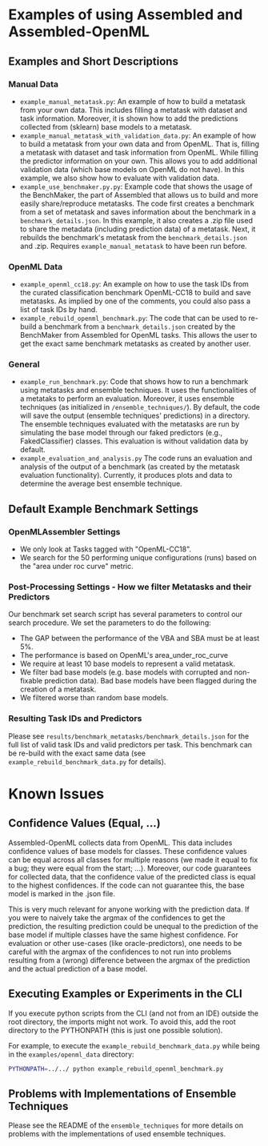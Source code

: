 # Examples of using Assembled and Assembled-OpenML

## Examples and Short Descriptions

### Manual Data

* `example_manual_metatask.py`: An example of how to build a metatask from your own data. This includes filling a
  metatask with dataset and task information. Moreover, it is shown how to add the predictions collected from (sklearn)
  base models to a metatask.
* `example_manual_metatask_with_validation_data.py`: An example of how to build a metatask from your own data and from
  OpenML. That is, filling a metatask with dataset and task information from OpenML. While filling the predictor
  information on your own. This allows you to add additional validation data (which base models on OpenML do not have).
  In this example, we also show how to evaluate with validation data.
* `example_use_benchmaker.py.py`: Example code that shows the usage of the BenchMaker, the part of Assembled that allows
  us to build and more easily share/reproduce metatasks. The code first creates a benchmark from a set of metatask and
  saves information about the benchmark in a `benchmark_details.json`. In this example, it also creates a .zip file used
  to share the metadata (including prediction data) of a metatask. Next, it rebuilds the benchmark's metatask from
  the `benchmark_details.json` and .zip. Requires `example_manual_metatask` to have been run before.

### OpenML Data

* `example_openml_cc18.py`: An example on how to use the task IDs from the curated classification benchmark OpenML-CC18
  to build and save metatasks. As implied by one of the comments, you could also pass a list of task IDs by hand.
* `example_rebuild_openml_benchmark.py`: The code that can be used to re-build a benchmark from
  a `benchmark_details.json` created by the BenchMaker from Assembled for OpenML tasks. This allows the user to get the
  exact same benchmark metatasks as created by another user.

### General

* `example_run_benchmark.py`: Code that shows how to run a benchmark using metatasks and ensemble techniques. It uses
  the functionalities of a metataks to perform an evaluation. Moreover, it uses ensemble techniques (as initialized
  in `/ensemble_techniques/`). By default, the code will save the output (ensemble techniques' predictions) in a
  directory. The ensemble techniques evaluated with the metatasks are run by simulating the base model through our faked
  predictors (e.g., FakedClassifier) classes. This evaluation is without validation data by default.
* `example_evaluation_and_analysis.py` The code runs an evaluation and analysis of the output of a benchmark (as created
  by the metatask evaluation functionality). Currently, it produces plots and data to determine the average best
  ensemble technique.

## Default Example Benchmark Settings

### OpenMLAssembler Settings

* We only look at Tasks tagged with "OpenML-CC18".
* We search for the 50 performing unique configurations (runs) based on the "area under roc curve" metric.

### Post-Processing Settings - How we filter Metatasks and their Predictors

Our benchmark set search script has several parameters to control our search procedure. We set the parameters to do the
following:

* The GAP between the performance of the VBA and SBA must be at least 5%.
* The performance is based on OpenML's area_under_roc_curve
* We require at least 10 base models to represent a valid metatask.
* We filter bad base models (e.g. base models with corrupted and non-fixable prediction data). Bad base models have been
  flagged during the creation of a metatask.
* We filtered worse than random base models.

### Resulting Task IDs and Predictors

Please see `results/benchmark_metatasks/benchmark_details.json` for the full list of valid task IDs and valid predictors
per task. This benchmark can be re-build with the exact same data (see `example_rebuild_benchmark_data.py` for details).

# Known Issues

## Confidence Values (Equal, ...)

Assembled-OpenML collects data from OpenML. This data includes confidence values of base models for classes. These
confidence values can be equal across all classes for multiple reasons (we made it equal to fix a bug; they were equal
from the start; ...). Moreover, our code guarantees for collected data, that the confidence value of the predicted class
is equal to the highest confidences. If the code can not guarantee this, the base model is marked in the .json file.

This is very much relevant for anyone working with the prediction data. If you were to naively take the argmax of the
confidences to get the prediction, the resulting prediction could be unequal to the prediction of the base model if
multiple classes have the same highest confidence. For evaluation or other use-cases (like oracle-predictors), one needs
to be careful with the argmax of the confidences to not run into problems resulting from a (wrong) difference between
the argmax of the prediction and the actual prediction of a base model.

## Executing Examples or Experiments in the CLI

If you execute python scripts from the CLI (and not from an IDE) outside the root directory, the imports might not work.
To avoid this, add the root directory to the PYTHONPATH (this is just one possible solution).

For example, to execute the `example_rebuild_benchmark_data.py` while being in the `examples/openml_data`
directory:

```bash
PYTHONPATH=../../ python example_rebuild_openml_benchmark.py
```

## Problems with Implementations of Ensemble Techniques

Please see the README of the `ensemble_techniques` for more details on problems with the implementations of used
ensemble techniques.
